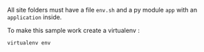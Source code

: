 
All site folders must have a file `env.sh` and a py module `app` with
an `application` inside. 

To make this sample work create a virtualenv :

`virtualenv env`
